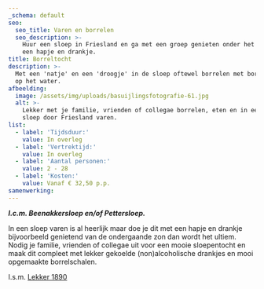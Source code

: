 ```yaml
---
_schema: default
seo:
  seo_title: Varen en borrelen
  seo_description: >-
    Huur een sloep in Friesland en ga met een groep genieten onder het genot van
    een hapje en drankje.
title: Borreltocht
description: >-
  Met een 'natje' en een 'droogje' in de sloep oftewel borrelen met borrelhapje
  op het water.
afbeelding:
  image: /assets/img/uploads/basuijlingsfotografie-61.jpg
  alt: >-
    Lekker met je familie, vrienden of collegae borrelen, eten en in een huur
    sloep door Friesland varen.
list:
  - label: 'Tijdsduur:'
    value: In overleg
  - label: 'Vertrektijd:'
    value: In overleg
  - label: 'Aantal personen:'
    value: 2 - 28
  - label: 'Kosten:'
    value: Vanaf € 32,50 p.p.
samenwerking:
---
```


***I.c.m. Beenakkersloep en/of Pettersloep.***

In een sloep varen is al heerlijk maar doe je dit met een hapje en drankje bijvoorbeeld genietend van de ondergaande zon dan wordt het ultiem. Nodig je familie, vrienden of collegae uit voor een mooie sloepentocht en maak dit compleet met lekker gekoelde (non)alcoholische drankjes en mooi opgemaakte borrelschalen.

I.s.m. <a target="_blank" rel="noopener" href="https://www.lekker1890.nl">Lekker 1890</a>
